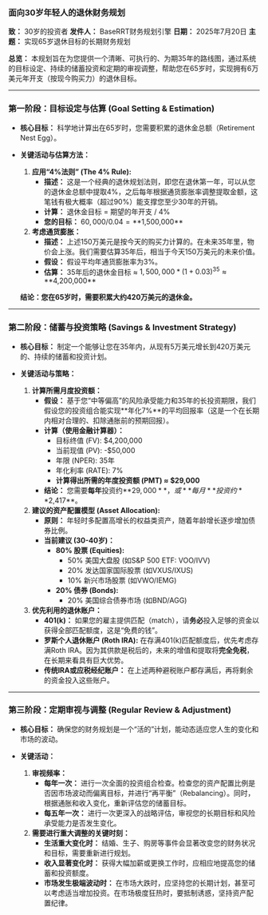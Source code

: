 
### **面向30岁年轻人的退休财务规划**

**致：** 30岁的投资者
**发件人：** BaseRRT财务规划引擎
**日期：** 2025年7月20日
**主题：** 实现65岁退休目标的长期财务规划

**总览：**
本规划旨在为您提供一个清晰、可执行的、为期35年的路线图，通过系统的目标设定、持续的储蓄投资和定期的审视调整，帮助您在65岁时，实现拥有6万美元年开支（按现今购买力）的退休目标。

---

### **第一阶段：目标设定与估算 (Goal Setting & Estimation)**

*   **核心目标：** 科学地计算出在65岁时，您需要积累的退休金总额（Retirement Nest Egg）。

*   **关键活动与估算方法：**
    1.  **应用“4%法则” (The 4% Rule):**
        *   **描述：** 这是一个经典的退休规划法则，即您在退休第一年，可以从您的退休金总额中提取4%，之后每年根据通货膨胀率调整提取金额，这笔钱有极大概率（超过90%）能支撑您至少30年的开销。
        *   **计算：** 退休金目标 = 期望的年开支 / 4%
        *   **您的目标：** $60,000 / 0.04 = **$1,500,000**
    2.  **考虑通货膨胀：**
        *   **描述：** 上述150万美元是按今天的购买力计算的。在未来35年里，物价会上涨。我们需要估算35年后，相当于今天150万美元的未来价值。
        *   **假设：** 假设平均年通货膨胀率为3%。
        *   **估算：** 35年后的退休金目标 ≈ $1,500,000 * (1 + 0.03)^35 ≈ **$4,200,000**

    **结论：您在65岁时，需要积累大约420万美元的退休金。**

---

### **第二阶段：储蓄与投资策略 (Savings & Investment Strategy)**

*   **核心目标：** 制定一个能够让您在35年内，从现有5万美元增长到420万美元的、持续的储蓄和投资计划。

*   **关键活动与策略：**
    1.  **计算所需月度投资额：**
        *   **假设：** 基于您“中等偏高”的风险承受能力和35年的长投资期限，我们假设您的投资组合能实现**年化7%**的平均回报率（这是一个在长期内相对合理的、扣除通胀前的预期回报）。
        *   **计算（使用金融计算器）：**
            *   目标终值 (FV): $4,200,000
            *   当前现值 (PV): -$50,000
            *   年限 (NPER): 35年
            *   年化利率 (RATE): 7%
            *   **计算得出所需的年度投资额 (PMT) ≈ $29,000**
        *   **结论：** 您需要**每年**投资约**$29,000**，或**每月**投资约**$2,417**。
    2.  **建议的资产配置模型 (Asset Allocation):**
        *   **原则：** 年轻时多配置高增长的权益类资产，随着年龄增长逐步增加债券比例。
        *   **当前建议 (30-40岁)：**
            *   **80% 股票 (Equities):**
                *   50% 美国大盘股 (如S&P 500 ETF: VOO/IVV)
                *   20% 发达国家国际股票 (如VXUS/IXUS)
                *   10% 新兴市场股票 (如VWO/IEMG)
            *   **20% 债券 (Bonds):**
                *   20% 美国综合债券市场 (如BND/AGG)
    3.  **优先利用的退休账户：**
        *   **401(k)：** 如果您的雇主提供匹配（match），请**务必**投入足够的资金以获得全部匹配额度，这是“免费的钱”。
        *   **罗斯个人退休账户 (Roth IRA):** 在存满401(k)匹配额度后，优先考虑存满Roth IRA。因为其供款是税后的，未来的增值和提取将**完全免税**，在长期来看具有巨大优势。
        *   **传统IRA或应税经纪账户：** 在上述两种避税账户都存满后，再将剩余的资金投入这些账户。

---

### **第三阶段：定期审视与调整 (Regular Review & Adjustment)**

*   **核心目标：** 确保您的财务规划是一个“活的”计划，能动态适应您人生的变化和市场的波动。

*   **关键活动：**
    1.  **审视频率：**
        *   **每年一次：** 进行一次全面的投资组合检查。检查您的资产配置比例是否因市场波动而偏离目标，并进行“再平衡”（Rebalancing）。同时，根据通胀和收入变化，重新评估您的储蓄目标。
        *   **每五年一次：** 进行一次更深入的战略评估，审视您的长期目标和风险承受能力是否发生变化。
    2.  **需要进行重大调整的关键时刻：**
        *   **生活重大变化时：** 结婚、生子、购房等事件会显著改变您的财务状况和目标，需要重新进行规划。
        *   **收入显著变化时：** 获得大幅加薪或更换工作时，应相应地提高您的储蓄和投资额度。
        *   **市场发生极端波动时：** 在市场大跌时，应坚持您的长期计划，甚至可以考虑适当增加投资。在市场极度狂热时，要抵制诱惑，坚持资产配置纪律。
